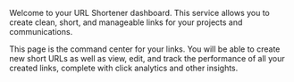 <webui-data data-page-title="URL Shortener" data-page-subtitle=""></webui-data>

<webui-restrict-to-role role="1">
    <template slot="valid">
        <webui-quote theme="warning">
            Coming Soon
        </webui-quote>
    </template>
    <template slot="invalid">
        <webui-quote theme="warning">
            You must be signed in to use this service.
        </webui-quote>
    </template>
</webui-restrict-to-role>

<webui-page-segment elevation="10">

Welcome to your URL Shortener dashboard. This service allows you to create clean, short, and manageable links for your projects and communications.

This page is the command center for your links. You will be able to create new short URLs as well as view, edit, and track the performance of all your created links, complete with click analytics and other insights.

</webui-page-segment>

